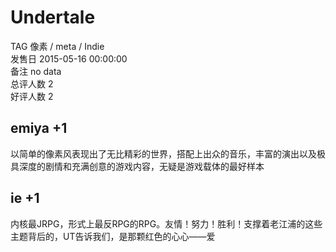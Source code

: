 



# Undertale
  
TAG 像素 / meta / Indie  
发售日 2015-05-16 00:00:00  
备注 no data  
总评人数 2  
好评人数 2
## emiya +1


以简单的像素风表现出了无比精彩的世界，搭配上出众的音乐，丰富的演出以及极具深度的剧情和充满创意的游戏内容，无疑是游戏载体的最好样本
## ie +1


内核最JRPG，形式上最反RPG的RPG。友情！努力！胜利！支撑着老江浦的这些主题背后的，UT告诉我们，是那颗红色的心心——爱